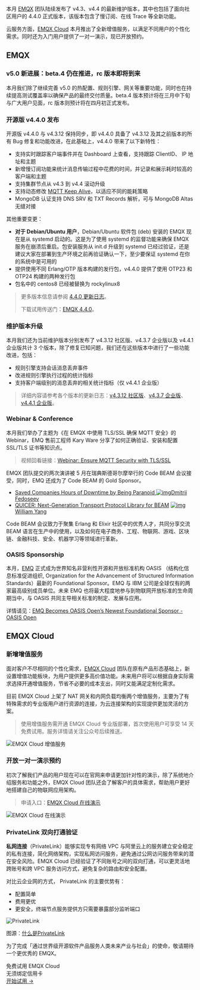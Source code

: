 本月 [EMQX](https://www.emqx.io/zh) 团队陆续发布了 v4.3、v4.4 的最新维护版本，其中也包括了面向社区用户的 4.4.0 正式版本，该版本包含了慢订阅、在线 Trace 等全新功能。

云服务方面，[EMQX Cloud](https://www.emqx.com/zh/cloud) 本月推出了全新增值服务，以满足不同用户的个性化需求。同时还为入门用户提供了一对一演示，现已开放预约。

## EMQX

### v5.0 新进展：beta.4 仍在推进，rc 版本即将到来

本月我们除了继续完善 v5.0 的热配置、规则引擎、网关等重要功能，同时也在持续提高测试覆盖率以确保产品的最终交付质量。beta.4 版本预计将在三月中下旬与广大用户见面，rc 版本则预计将在四月初正式发布。

### 开源版 v4.4.0 发布

开源版 v4.4.0 与 v4.3.12 保持同步，即 v4.4.0 具备了 v4.3.12 及其之前版本的所有 Bug 修复和功能改进，在此基础上，v4.4.0 带来了以下新特性：

- 支持实时跟踪客户端事件并在 Dashboard 上查看，支持跟踪 ClientID、 IP 地址和主题
- 新增慢订阅功能来统计消息传输过程中花费的时间，并记录和展示耗时较高的客户端和主题
- 支持集群节点从 v4.3 到 v4.4 滚动升级
- 支持动态修改 [MQTT Keep Alive](https://www.emqx.com/zh/blog/mqtt-keep-alive)，以适应不同的能耗策略
- MongoDB 认证支持 DNS SRV 和 TXT Records 解析，可与 MongoDB Altas 无缝对接

其他重要变更：

- **对于 Debian/Ubuntu 用户**，Debian/Ubuntu 软件包 (deb) 安装的 EMQX 现在是从 systemd 启动的。这是为了使用 systemd 的监督功能来确保 EMQX 服务在崩溃后重启。包安装服务从 init.d 升级到 systemd 已经过验证，还是建议大家在部署到生产环境之前再验证确认一下，至少要保证 systemd 在你的系统中是可用的
- 提供使用不同 Erlang/OTP 版本构建的发行包，v4.4.0 提供了使用 OTP23 和 OTP24 构建的两种发行包
- 包名中的 centos8 已经被替换为 rockylinux8

> 更多版本信息请参阅 [4.4.0 更新日志](https://www.emqx.com/zh/changelogs/broker/4.4.0)。
>
> 下载试用传送门：[EMQX 4.4.0](https://www.emqx.io/zh/downloads-and-install?version=4.4.0&os=Docker&oslabel=Docker)。

### 维护版本升级

本月我们还为当前维护版本分别发布了 v4.3.12 社区版、v4.3.7 企业版以及 v4.4.1 企业版共计 3 个版本，除了修复已知问题，我们还在这些版本中进行了一些功能改进，包括：

- 规则引擎支持会话消息丢弃事件
- 改进规则引擎执行过程的统计指标
- 支持客户端级别的消息丢弃的相关统计指标（仅 v4.4.1 企业版）

> 详细内容请参考各个版本的更新日志：[v4.3.12 社区版](https://www.emqx.com/en/changelogs/broker/4.3.12)、[v4.3.7 企业版](https://www.emqx.com/en/changelogs/enterprise/4.3.7)、[v4.4.1 企业版](https://www.emqx.com/en/changelogs/enterprise/4.4.1)。

### Webinar & Conference

本月我们举办了主题为《在 EMQX 中使用 TLS/SSL 确保 MQTT 安全》的 Webinar，EMQ 售前工程师 Kary Ware 分享了如何正确验证、安装和配置 SSL/TLS 证书等知识点。

> 视频回看链接：[Webinar: Ensure MQTT Security with TLS/SSL](https://www.youtube.com/watch?v=HRqJLi7-9KU) 

EMQX 团队提交的两次演讲被 5 月在瑞典斯德哥尔摩举行的 Code BEAM 会议接受，同时，EMQ 还成为了 Code BEAM 的 Gold Sponsor。

- [Saved Companies Hours of Downtime by Being Paranoid ](http://codesync.global/speaker/dmitrii-fedoseev/#934trace-specifications-and-chaos-engineering-advanced-testing-with-snabbkaffe)[![img](https://codesync.global/assets/img/favicon.93e85b1c.png)Dmitrii Fedoseev](http://codesync.global/speaker/dmitrii-fedoseev/#934trace-specifications-and-chaos-engineering-advanced-testing-with-snabbkaffe)
- [QUICER: Next-Generation Transport Protocol Library for BEAM](http://codesync.global/speaker/william-yang/#937quicer-next-generation-transport-protocol-library-for-beam) [![img](https://codesync.global/assets/img/favicon.93e85b1c.png)William Yang](http://codesync.global/speaker/william-yang/#937quicer-next-generation-transport-protocol-library-for-beam)

Code BEAM 会议致力于聚集 Erlang 和 Elixir 社区中的优秀人才，共同分享交流 BEAM 语言在生产中的使用，以及如何在电子商务、工程、物联网、游戏、区块链、金融科技、安全、机器学习等领域进行革新。

### OASIS Sponsorship

本月，[EMQ](https://www.emqx.com/zh) 正式成为世界知名非营利性开源和开放标准机构 OASIS （结构化信息标准促进组织, Organization for the Advancement of Structured Information Standards）最新的 Foundational Sponsor。EMQ 与 IBM 公司是全球仅有的两家最高级别成员单位。未来 EMQ 也将最大程度地参与到物联网开放标准的生命周期当中，与 OASIS 共同主导相关标准的制定、发展与应用。

详情请见：[EMQ Becomes OASIS Open’s Newest Foundational Sponsor - OASIS Open](https://www.oasis-open.org/2022/02/18/emq-becomes-oasis-open-newest-foundational-sponsor/)

## EMQX Cloud

### 新增增值服务

面对客户不尽相同的个性化需求，[EMQX Cloud](https://www.emqx.com/zh/cloud) 团队在原有产品形态基础上，新设置增值功能板块，为用户提供更多高价值功能。未来用户将可以根据自身实际需求选择开通增值服务，节省不必要的成本支出，同时又能满足定制化需求。

目前 EMQX Cloud 上架了 NAT 网关和内网负载均衡两个增值服务，主要为了有特殊需求的专业版用户进行资源的连接，为云连接架构的实现提供更加灵活的方案。

> 使用增值服务需开通 EMQX Cloud 专业版部署，首次使用用户可享受 14 天免费试用。服务详情请关注公众号后续推送。

![EMQX Cloud 增值服务](https://assets.emqx.com/images/f18513a3d828ae15c6e8c82652ed0be3.png)

### 开放一对一演示预约

初次了解我们产品的用户现在可以在官网来申请更加针对性的演示，除了系统地介绍服务和功能之外，EMQX Cloud 团队还会了解客户的具体需求，帮助用户更好地搭建自己的物联网应用架构。

> 申请入口：[EMQX Cloud 在线演示](https://www.emqx.com/zh/cloud/demo) 

![EMQX Cloud 在线演示](https://assets.emqx.com/images/447a23a1415ab4dfe5ed658d4cc74128.png)

### PrivateLink 双向打通验证

**私网连接**（PrivateLink）能够实现专有网络 VPC 与阿里云上的服务建立安全稳定的私有连接，简化网络架构，实现私网访问服务，避免通过公网访问服务带来的潜在安全风险。EMQX Cloud 已经验证了不同账号之间的双向打通，可以更灵活地跨账号和跨 VPC 服务访问方式，避免复杂的路由和安全配置。

对比云企业网的方式， PrivateLink 的主要优势有：

- 配置简单
- 费用更优
- 更安全，终端节点服务提供方只需要暴露部分监听端口

![PrivateLink](https://assets.emqx.com/images/db7d346d8197e074fb213f41483c165c.png)

图源：[什么是PrivateLink](https://www.alibabacloud.com/help/zh/doc-detail/161974.htm)
 

为了完成「通过世界级开源软件产品服务人类未来产业与社会」的使命，敬请期待一个更优秀的 EMQX。


<section class="promotion">
    <div>
        免费试用 EMQX Cloud
        <div class="is-size-14 is-text-normal has-text-weight-normal">无须绑定信用卡</div>
    </div>
    <a href="https://accounts-zh.emqx.com/signup?continue=https://cloud.emqx.com/console/deployments/0?oper=new" class="button is-gradient px-5">开始试用 →</a >
</section>
